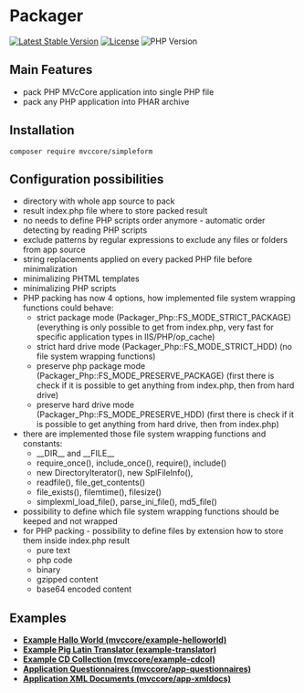 # Packager

[![Latest Stable Version](https://img.shields.io/badge/Stable-v2.1.8-brightgreen.svg?style=plastic)](https://github.com/mvccore/example-helloworld/releases)
[![License](https://img.shields.io/badge/Licence-BSD-brightgreen.svg?style=plastic)](https://github.com/mvccore/example-helloworld/blob/master/LICENCE.md)
![PHP Version](https://img.shields.io/badge/PHP->=5.3-brightgreen.svg?style=plastic)

## Main Features
- pack PHP MVcCore application into single PHP file
- pack any PHP application into PHAR archive

## Installation
```shell
composer require mvccore/simpleform
```

## Configuration possibilities
- directory with whole app source to pack
- result index.php file where to store packed result
- no needs to define PHP scripts order anymore - automatic order detecting by reading PHP scripts
- exclude patterns by regular expressions to exclude any files or folders from app source
- string replacements applied on every packed PHP file before minimalization
- minimalizing PHTML templates
- minimalizing PHP scripts
- PHP packing has now 4 options, how implemented file system wrapping functions could behave:
  - strict package mode (Packager_Php::FS_MODE_STRICT_PACKAGE)
    (everything is only possible to get from index.php, very fast for specific application types in IIS/PHP/op_cache)
  - strict hard drive mode (Packager_Php::FS_MODE_STRICT_HDD)
    (no file system wrapping functions)
  - preserve php package mode (Packager_Php::FS_MODE_PRESERVE_PACKAGE)
    (first there is check if it is possible to get anything from index.php, then from hard drive)
  - preserve hard drive mode (Packager_Php::FS_MODE_PRESERVE_HDD)
    (first there is check if it is possible to get anything from hard drive, then from index.php)
- there are implemented those file system wrapping functions and constants:
  - \_\_DIR\_\_ and \_\_FILE\_\_
  - require_once(), include_once(), require(), include()
  - new DirectoryIterator(), new SplFileInfo(), 
  - readfile(), file_get_contents()
  - file_exists(), filemtime(), filesize()
  - simplexml_load_file(), parse_ini_file(), md5_file()
- possibility to define which file system wrapping functions should be keeped and not wrapped
- for PHP packing - possibility to define files by extension how to store them inside index.php result
  - pure text
  - php code
  - binary
  - gzipped content
  - base64 encoded content

## Examples
- [**Example Hallo World (mvccore/example-helloworld)**](https://github.com/mvccore/example-helloworld)
- [**Example Pig Latin Translator (example-translator)**](https://github.com/mvccore/example-translator)
- [**Example CD Collection (mvccore/example-cdcol)**](https://github.com/mvccore/example-cdcol)
- [**Application Questionnaires (mvccore/app-questionnaires)**](https://github.com/mvccore/app-questionnaires)
- [**Application XML Documents (mvccore/app-xmldocs)**](https://github.com/mvccore/app-xmldocs)
